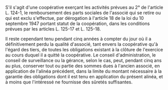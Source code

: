 S'il s'agit d'une coopérative exerçant les activités prévues au 2° de l'article L. 124-1, le remboursement des parts sociales de l'associé qui se retire ou qui est exclu s'effectue, par dérogation à l'article 18 de la loi du 10 septembre 1947 portant statut de la coopération, dans les conditions prévues par les articles L. 125-17 et L. 125-18.

Il reste cependant tenu pendant cinq années à compter du jour où il a définitivement perdu la qualité d'associé, tant envers la coopérative qu'à l'égard des tiers, de toutes les obligations existant à la clôture de l'exercice au cours duquel il a quitté la coopérative. Le conseil d'administration, le conseil de surveillance ou la gérance, selon le cas, peut, pendant cinq ans au plus, conserver tout ou partie des sommes dues à l'ancien associé, en application de l'alinéa précédent, dans la limite du montant nécessaire à la garantie des obligations dont il est tenu en application du présent alinéa, et à moins que l'intéressé ne fournisse des sûretés suffisantes.

